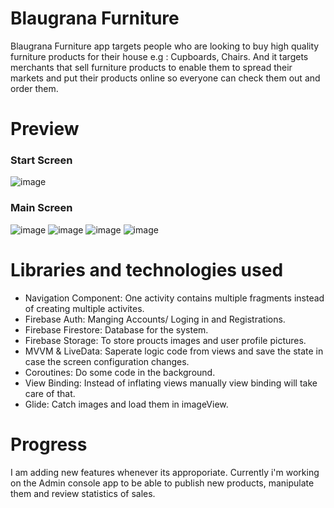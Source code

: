 # Blaugrana Furniture
Blaugrana Furniture app targets people who are looking to buy high quality furniture products for their house e.g : Cupboards, Chairs. And it targets merchants that sell furniture products to enable them to spread their markets and put their products online so everyone can check them out and order them.



# Preview 
### Start Screen
![image](https://github.com/Die-SonnenKinder/Blaugrana_Furniture/assets/89086008/6a61af13-4974-4398-9c36-248f8979d281)



 ### Main Screen
![image](https://github.com/Die-SonnenKinder/Blaugrana_Furniture/assets/89086008/1c7400c3-7487-4b3d-84e3-2c8d9cda6422)
![image](https://github.com/Die-SonnenKinder/Blaugrana_Furniture/assets/89086008/fd0d8ba1-2c79-4a20-93a1-f4111febcf93)
![image](https://github.com/Die-SonnenKinder/Blaugrana_Furniture/assets/89086008/a6c51023-28bc-45db-b751-edb393c05f1f)
![image](https://github.com/Die-SonnenKinder/Blaugrana_Furniture/assets/89086008/a04ac574-2529-4259-a202-eb9bfcb235ea)






# Libraries and technologies used
- Navigation Component: One activity contains multiple fragments instead of creating multiple activites.
- Firebase Auth: Manging Accounts/ Loging in and Registrations.
- Firebase Firestore: Database for the system.
- Firebase Storage: To store proucts images and user profile pictures.
- MVVM & LiveData: Saperate logic code from views and save the state in case the screen configuration changes.
- Coroutines: Do some code in the background.
- View Binding: Instead of inflating views manually view binding will take care of that.
- Glide: Catch images and load them in imageView.

# Progress
I am adding new features whenever its approporiate. Currently i'm working on the Admin console app to be able to publish new products, manipulate them and review statistics of sales.
